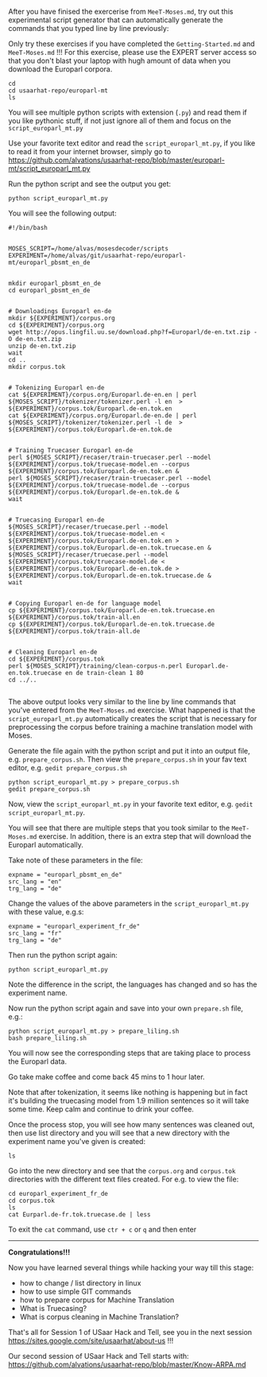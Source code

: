 After you have finised the exercerise from `MeeT-Moses.md`, try out this experimental script generator that can automatically generate the commands that you typed line by line previously:

Only try these exercises if you have completed the `Getting-Started.md` and `MeeT-Moses.md` !!!
For this exercise, please use the EXPERT server access so that you don't blast your laptop with hugh amount of data when you download the Europarl corpora.

```
cd 
cd usaarhat-repo/europarl-mt
ls
```

You will see multiple python scripts with extension (`.py`) and read them if you like pythonic stuff, if not just ignore all of them and focus on the `script_europarl_mt.py`

Use your favorite text editor and read the `script_europarl_mt.py`, if you like to read it from your internet browser, simply go to https://github.com/alvations/usaarhat-repo/blob/master/europarl-mt/script_europarl_mt.py

Run the python script and see the output you get:

```
python script_europarl_mt.py
```

You will see the following output:

```
#!/bin/bash


MOSES_SCRIPT=/home/alvas/mosesdecoder/scripts
EXPERIMENT=/home/alvas/git/usaarhat-repo/europarl-mt/europarl_pbsmt_en_de


mkdir europarl_pbsmt_en_de
cd europarl_pbsmt_en_de


# Downloadings Europarl en-de
mkdir ${EXPERIMENT}/corpus.org
cd ${EXPERIMENT}/corpus.org
wget http://opus.lingfil.uu.se/download.php?f=Europarl/de-en.txt.zip -O de-en.txt.zip
unzip de-en.txt.zip
wait
cd ..
mkdir corpus.tok


# Tokenizing Europarl en-de
cat ${EXPERIMENT}/corpus.org/Europarl.de-en.en | perl ${MOSES_SCRIPT}/tokenizer/tokenizer.perl -l en  > ${EXPERIMENT}/corpus.tok/Europarl.de-en.tok.en
cat ${EXPERIMENT}/corpus.org/Europarl.de-en.de | perl ${MOSES_SCRIPT}/tokenizer/tokenizer.perl -l de  > ${EXPERIMENT}/corpus.tok/Europarl.de-en.tok.de


# Training Truecaser Europarl en-de
perl ${MOSES_SCRIPT}/recaser/train-truecaser.perl --model ${EXPERIMENT}/corpus.tok/truecase-model.en --corpus ${EXPERIMENT}/corpus.tok/Europarl.de-en.tok.en &
perl ${MOSES_SCRIPT}/recaser/train-truecaser.perl --model ${EXPERIMENT}/corpus.tok/truecase-model.de --corpus ${EXPERIMENT}/corpus.tok/Europarl.de-en.tok.de &
wait


# Truecasing Europarl en-de
${MOSES_SCRIPT}/recaser/truecase.perl --model ${EXPERIMENT}/corpus.tok/truecase-model.en < ${EXPERIMENT}/corpus.tok/Europarl.de-en.tok.en > ${EXPERIMENT}/corpus.tok/Europarl.de-en.tok.truecase.en &
${MOSES_SCRIPT}/recaser/truecase.perl --model ${EXPERIMENT}/corpus.tok/truecase-model.de < ${EXPERIMENT}/corpus.tok/Europarl.de-en.tok.de > ${EXPERIMENT}/corpus.tok/Europarl.de-en.tok.truecase.de &
wait


# Copying Europarl en-de for language model
cp ${EXPERIMENT}/corpus.tok/Europarl.de-en.tok.truecase.en ${EXPERIMENT}/corpus.tok/train-all.en
cp ${EXPERIMENT}/corpus.tok/Europarl.de-en.tok.truecase.de ${EXPERIMENT}/corpus.tok/train-all.de


# Cleaning Europarl en-de
cd ${EXPERIMENT}/corpus.tok
perl ${MOSES_SCRIPT}/training/clean-corpus-n.perl Europarl.de-en.tok.truecase en de train-clean 1 80
cd ../..


```

The above output looks very similar to the line by line commands that you've entered from the `MeeT-Moses.md` exercise. What happened is that the `script_europarl_mt.py` automatically creates the script that is necessary for preprocessing the corpus before training a machine translation model with Moses.

Generate the file again with the python script and put it into an output file, e.g. `prepare_corpus.sh`.
Then view the `prepare_corpus.sh` in your fav text editor, e.g. `gedit prepare_corpus.sh`

```
python script_europarl_mt.py > prepare_corpus.sh
gedit prepare_corpus.sh
```

Now, view the `script_europarl_mt.py` in your favorite text editor, e.g. `gedit script_europarl_mt.py`.

You will see that there are multiple steps that you took similar to the `MeeT-Moses.md` exercise. In addition, there is an extra step that will download the Europarl automatically.

Take note of these parameters in the file:

```
expname = "europarl_pbsmt_en_de"
src_lang = "en"
trg_lang = "de"
```

Change the values of the above parameters in the `script_europarl_mt.py` with these value, e.g.s:

```
expname = "europarl_experiment_fr_de"
src_lang = "fr"
trg_lang = "de"
```

Then run the python script again:

```
python script_europarl_mt.py
```

Note the difference in the script, the languages has changed and so has the experiment name.

Now run the python script again and save into your own `prepare.sh` file, e.g.:

```
python script_europarl_mt.py > prepare_liling.sh
bash prepare_liling.sh
```

You will now see the corresponding steps that are taking place to process the Europarl data.

Go take make coffee and come back 45 mins to 1 hour later. 

Note that after tokenization, it seems like nothing is happening but in fact it's building the truecasing model from 1.9 million sentences so it will take some time. Keep calm and continue to drink your coffee. 

Once the process stop, you will see how many sentences was cleaned out, then use list directory and you will see that a new directory with the experiment name you've given is created:

```
ls
```

Go into the new directory and see that the `corpus.org` and `corpus.tok` directories with the different text files created. For e.g. to view the file:

```
cd europarl_experiment_fr_de
cd corpus.tok
ls
cat Eurparl.de-fr.tok.truecase.de | less
```

To exit the `cat` command, use `ctr + c` or `q` and then enter

----

**Congratulations!!!** 

Now you have learned several things while hacking your way till this stage:
 - how to change / list directory in linux
 - how to use simple GIT commands
 - how to prepare corpus for Machine Translation
 - What is Truecasing?
 - What is corpus cleaning in Machine Translation?

That's all for Session 1 of USaar Hack and Tell, see you in the next session https://sites.google.com/site/usaarhat/about-us !!!

Our second session of USaar Hack and Tell starts with: https://github.com/alvations/usaarhat-repo/blob/master/Know-ARPA.md
